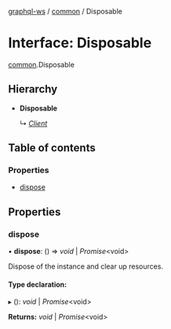 [graphql-ws](../README.md) / [common](../modules/common.md) / Disposable

# Interface: Disposable

[common](../modules/common.md).Disposable

## Hierarchy

* **Disposable**

  ↳ [*Client*](client.client-1.md)

## Table of contents

### Properties

- [dispose](common.disposable.md#dispose)

## Properties

### dispose

• **dispose**: () => *void* \| *Promise*<void\>

Dispose of the instance and clear up resources.

#### Type declaration:

▸ (): *void* \| *Promise*<void\>

**Returns:** *void* \| *Promise*<void\>
